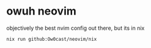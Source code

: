 # owuh neovim

objectively the best nvim config out there, but its in nix

```
nix run github:Ow0cast/neovim/nix
```
